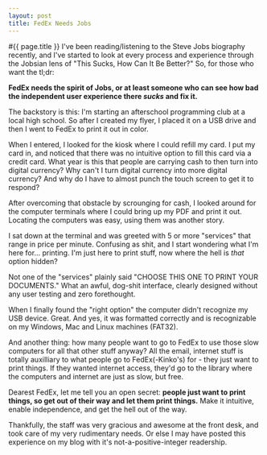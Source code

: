 ```yaml
---
layout: post
title: FedEx Needs Jobs
---
```

#{{ page.title }}
I've been reading/listening to the Steve Jobs biography recently, and I've started to look at every process and experience through the Jobsian lens of "This Sucks, How Can It Be Better?"  So, for those who want the tl;dr:

**FedEx needs the spirit of Jobs, or at least someone who can see how bad the independent user experience there *sucks* and fix it.**

The backstory is this:  I'm starting an afterschool programming club at a local high school. So after I created my flyer, I placed it on a USB drive and then I went to FedEx to print it out in color. 

When I entered, I looked for the kiosk where I could refill my card.  I put my card in, and noticed that there was no intuitive option to fill this card via a credit card.  What year is this that people are carrying cash to then turn into digital currency?  Why can't I turn digital currency into more digital currency? And why do I have to almost punch the touch screen to get it to respond?

After overcoming that obstacle by scrounging for cash, I looked around for the computer terminals where I could bring up my PDF and print it out.  Locating the computers was easy, using them was another story.

I sat down at the terminal and was greeted with 5 or more "services" that range in price per minute.  Confusing as shit, and I start wondering what I'm here for... printing.  I'm just here to print stuff, now where the hell is *that* option hidden?

Not one of the "services" plainly said "CHOOSE THIS ONE TO PRINT YOUR DOCUMENTS."  What an awful, dog-shit interface, clearly designed without any user testing and zero forethought.  

When I finally found the "right option" the computer didn't recognize my USB device.  Great.  And yes, it was formatted correctly and is recognizable on my Windows, Mac and Linux machines (FAT32).  

And another thing: how many people want to go to FedEx to use those slow computers for all that other stuff anyway?  All the email, internet stuff is totally auxilliary to what people go to FedEx(-Kinko's) for - they just want to print things.  If they wanted internet access, they'd go to the library where the computers and internet are just as slow, but free.

Dearest FedEx, let me tell you an open secret: **people just want to print things, so get out of their way and let them print things.**  Make it intuitive, enable independence, and get the hell out of the way.

Thankfully, the staff was very gracious and awesome at the front desk, and took care of my very rudimentary needs.  Or else I may have posted this experience on my blog with it's not-a-positive-integer readership.